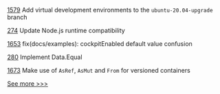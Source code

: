 
[1579](https://github.com/hyperledger/indy-plenum/issues/1579) Add virtual development environments to the `ubuntu-20.04-upgrade` branch

[274](https://github.com/hyperledger-labs/fablo/issues/274) Update Node.js runtime compatibility

[1653](https://github.com/hyperledger/cactus/issues/1653) fix(docs/examples): cockpitEnabled default value confusion

[280](https://github.com/hyperledger-labs/go-perun/issues/280) Implement Data.Equal

[1673](https://github.com/hyperledger/iroha/issues/1673) Make use of `AsRef`, `AsMut` and `From` for versioned containers


[See more >>>](https://start-here.hyperledger.org/issues)

